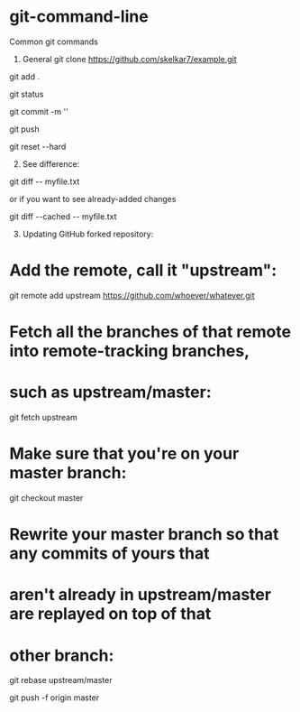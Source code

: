# git-command-line
Common git commands

1. General
git clone https://github.com/skelkar7/example.git

git add .

git status

git commit -m '<version-name>'

git push

git reset --hard


2. See difference:


git diff -- myfile.txt

or if you want to see already-added changes

git diff --cached -- myfile.txt


3. Updating GitHub forked repository:

# Add the remote, call it "upstream":

git remote add upstream https://github.com/whoever/whatever.git

# Fetch all the branches of that remote into remote-tracking branches,
# such as upstream/master:

git fetch upstream

# Make sure that you're on your master branch:

git checkout master

# Rewrite your master branch so that any commits of yours that
# aren't already in upstream/master are replayed on top of that
# other branch:

git rebase upstream/master

git push -f origin master